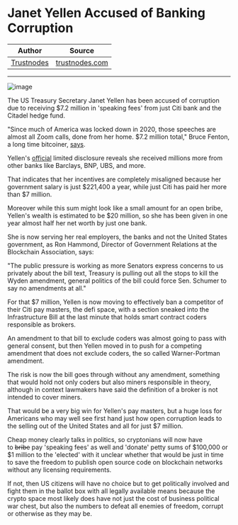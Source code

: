 # Janet Yellen Accused of Banking Corruption

| Author       | Source       | 
| :-------------: |:-------------:|
|  [Trustnodes](https://www.trustnodes.com/) | [trustnodes.com](https://www.trustnodes.com/2021/08/08/janet-yellen-accused-of-banking-corruption) | 

---

![image](https://user-images.githubusercontent.com/82035192/128867482-9cd6a882-a49d-4641-9c21-733dc1c2d04d.png)

The US Treasury Secretary Janet Yellen has been accused of corruption due to receiving $7.2 million in 'speaking fees' from just Citi bank and the Citadel hedge fund.

"Since much of America was locked down in 2020, those speeches are almost all Zoom calls, done from her home. $7.2 million total," Bruce Fenton, a long time bitcoiner, [says](https://twitter.com/brucefenton/status/1424009674832158726).

Yellen's [official](https://extapps2.oge.gov/201/Presiden.nsf/PAS+Index/C22B882BBDC40AC78525864F008106AB/$FILE/Yellen,%20Janet%20L.%20AMENDEDfinal%20278.pdf) limited disclosure reveals she received millions more from other banks like Barclays, BNP, UBS, and more.

That indicates that her incentives are completely misaligned because her government salary is just $221,400 a year, while just Citi has paid her more than $7 million.

Moreover while this sum might look like a small amount for an open bribe, Yellen's wealth is estimated to be $20 million, so she has been given in one year almost half her net worth by just one bank.

She is now serving her real employers, the banks and not the United States government, as Ron Hammond, Director of Government Relations at the Blockchain Association, says:

"The public pressure is working as more Senators express concerns to us privately about the bill text, Treasury is pulling out all the stops to kill the Wyden amendment, general politics of the bill could force Sen. Schumer to say no amendments at all."

For that $7 million, Yellen is now moving to effectively ban a competitor of their Citi pay masters, the defi space, with a section sneaked into the Infrastructure Bill at the last minute that holds smart contract coders responsible as brokers.

An amendment to that bill to exclude coders was almost going to pass with general consent, but then Yellen moved in to push for a competing amendment that does not exclude coders, the so called Warner-Portman amendment.

The risk is now the bill goes through without any amendment, something that would hold not only coders but also miners responsible in theory, although in context lawmakers have said the definition of a broker is not intended to cover miners.

That would be a very big win for Yellen's pay masters, but a huge loss for Americans who may well see first hand just how open corruption leads to the selling out of the United States and all for just $7 million.

Cheap money clearly talks in politics, so cryptonians will now have to ~~bribe~~ pay 'speaking fees' as well and 'donate' petty sums of $100,000 or $1 million to the 'elected' with it unclear whether that would be just in time to save the freedom to publish open source code on blockchain networks without any licensing requirements.

If not, then US citizens will have no choice but to get politically involved and fight them in the ballot box with all legally available means because the crypto space most likely does have not just the cost of business political war chest, but also the numbers to defeat all enemies of freedom, corrupt or otherwise as they may be.
